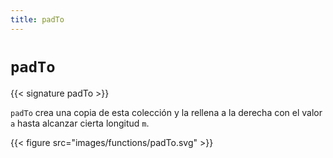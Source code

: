 ```yaml
---
title: padTo
---
```


# `padTo`

{{< signature padTo >}}

`padTo` crea una copia de esta colección y la rellena a la derecha con el valor `a` hasta alcanzar cierta longitud `m`.

{{< figure src="images/functions/padTo.svg" >}}
